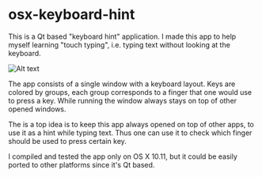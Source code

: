 # osx-keyboard-hint
This is a Qt based "keyboard hint" application. I made this app to help myself learning "touch typing", i.e. typing text without looking at the keyboard.

![Alt text](http://s14.postimg.org/hfnbgvuxt/Screen_Shot_2016_04_06_at_20_17_42.png "Keyboard Hint screenshot")

The app consists of a single window with a keyboard layout. Keys are colored by groups, each group corresponds to a finger that one would use to press a key. While running the window always stays on top of other opened windows.

The is a top idea is to keep this app always opened on top of other apps, to use it as a hint while typing text. Thus one can use it to check which finger should be used to press certain key.

I compiled and tested the app only on OS X 10.11, but it could be easily ported to other platforms since it's Qt based.
